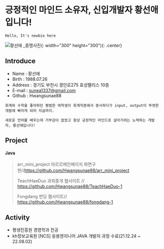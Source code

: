 # 긍정적인 마인드 소유자, 신입개발자 황선애입니다!  
```Hello, It's newbie here```
 
![황선애 _증명사진](https://user-images.githubusercontent.com/98323305/194515837-ec02882f-6634-45cf-9594-b135b9eab3dc.jpg){: width="300" height="300"){: .center}
 
## Introduce 
* Name : 황선애
* Birth : 1988.07.26
* Address : 경기도 부천시 경인로275 효성팰리스 10층 
* E-mail : sunea1337@gmail.com
* Github : Hwangsunae88 

``` 
회계와 수학을 좋아하던 평범한 여학생이 회계직종에서 종사하다가 input, output이 뚜렷한 개발에 빠지게 되어 지금까지.
 
새로운 언어를 배우는데 거부감이 없었고 항상 긍정적인 마인드로 살아가려는 노력하는 개발자, 황선애입니다!
```

## Project 

#### Java

> arr_mini_project 아르르메인페이지 화면구현//https://github.com/Hwangsunae88/arr_mini_project
> 
> TeachHaeDuo 과외중개 웹사이트 // https://github.com/Hwangsunae88/TeachHaeDuo-1
> 
> Fongdang 펀딩 웹사이트// https://github.com/Hwangsunae88/fongdang-1


## Activity
* 평생진흥원 경영학과 전공
* kh정보교육원 [NCS] 응용엔지니어 JAVA 개발자 과정 수료(21.12.24 ~ 22.08.02)
